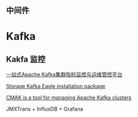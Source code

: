 ## 中间件

# Kafka

## Kakfa 监控

[一站式Apache Kafka集群指标监控与运维管控平台](https://gitee.com/yeluowutong/Logi-KafkaManager)

[Storage Kafka Eagle installation package](https://github.com/smartloli/kafka-eagle-bin/releases)

[CMAK is a tool for managing Apache Kafka clusters](https://github.com/yahoo/CMAK)

JMXTrans + InfluxDB + Grafana
